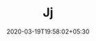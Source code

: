 ---
title: "Jj"
image: /images/clients/logo-jj.png
tags: ["logor"]
date: 2020-03-19T19:58:02+05:30
draft: false
---